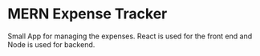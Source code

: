 # MERN Expense Tracker
Small App for managing the expenses.
React is used for the front end and Node is used for backend.
